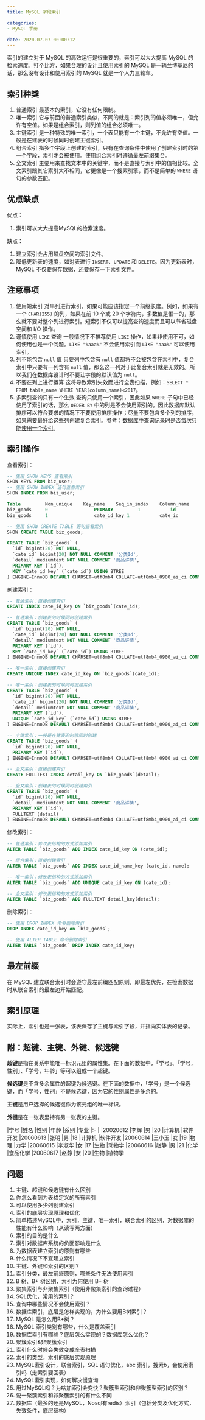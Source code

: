 ```yaml
---
title: MySQL 字段索引

categories:
- MySQL 手册

date: 2020-07-07 00:00:12
---
```

索引的建立对于 MySQL 的高效运行是很重要的，索引可以大大提高 MySQL 的检索速度。打个比方，如果合理的设计且使用索引的 MySQL 是一辆兰博基尼的话，那么没有设计和使用索引的 MySQL 就是一个人力三轮车。

## 索引种类
1. 普通索引
   最基本的索引，它没有任何限制。
1. 唯一索引
   它与前面的普通索引类似，不同的就是：索引列的值必须唯一，但允许有空值。如果是组合索引，则列值的组合必须唯一。
1. 主键索引
   是一种特殊的唯一索引，一个表只能有一个主键，不允许有空值。一般是在建表的时候同时创建主键索引。
1. 组合索引
   指多个字段上创建的索引，只有在查询条件中使用了创建索引时的第一个字段，索引才会被使用。使用组合索引时遵循最左前缀集合。
1. 全文索引
   主要用来查找文本中的关键字，而不是直接与索引中的值相比较。全文索引跟其它索引大不相同，它更像是一个搜索引擎，而不是简单的 `WHERE` 语句的参数匹配。

## 优点缺点
优点：
1. 索引可以大大提高MySQL的检索速度。

缺点：
1. 建立索引会占用磁盘空间的索引文件。
1. 降低更新表的速度，如对表进行 `INSERT`、`UPDATE` 和 `DELETE`。因为更新表时，MySQL 不仅要保存数据，还要保存一下索引文件。

## 注意事项
1. 使用短索引
   对串列进行索引，如果可能应该指定一个前缀长度。例如，如果有一个 `CHAR(255)` 的列，如果在前 10 个或 20 个字符内，多数值是惟一的，那么就不要对整个列进行索引。短索引不仅可以提高查询速度而且可以节省磁盘空间和 I/O 操作。
1. 谨慎使用 `LIKE` 查询
   一般情况下不推荐使用 `LIKE` 操作，如果非使用不可，如何使用也是一个问题。`LIKE "%aaa%"` 不会使用索引而 `LIKE "aaa%"` 可以使用索引。
1. 列不能包含 `null` 值
   只要列中包含有 `null` 值都将不会被包含在索引中，复合索引中只要有一列含有 `null` 值，那么这一列对于此复合索引就是无效的。所以我们在数据库设计时不要让字段的默认值为 `null`。
1. 不要在列上进行运算
   这将导致索引失效而进行全表扫描，例如：`SELECT * FROM table_name WHERE YEAR(column_name)<2017`。
1. 多索引查询只有一个生效
   查询只使用一个索引，因此如果 `WHERE` 子句中已经使用了索引的话，那么 `OEDER BY` 中的列是不会使用索引的。因此数据库默认排序可以符合要求的情况下不要使用排序操作；尽量不要包含多个列的排序，如果需要最好给这些列创建复合索引。参考：[数据库中查询记录时是否每次只能使用一个索引](https://www.jianshu.com/p/34194ea5a4a3)。


## 索引操作
查看索引：

```sql
-- 使用 SHOW KEYS 查看索引
SHOW KEYS FROM biz_user;
-- 使用 SHOW INDEX 语句查看索引
SHOW INDEX FROM biz_user;

Table	      Non_unique	Key_name	Seq_in_index	Column_name       ...
biz_goods     0	                PRIMARY	        1	        id                ...
biz_goods     1	                cate_id_key	1	        cate_id           ...

-- 使用 SHOW CREATE TABLE 语句查看索引
SHOW CREATE TABLE biz_goods;

CREATE TABLE `biz_goods` (
  `id` bigint(20) NOT NULL,
  `cate_id` bigint(20) NOT NULL COMMENT '分类Id',
  `detail` mediumtext NOT NULL COMMENT '商品详情',
  PRIMARY KEY (`id`),
  KEY `cate_id_key` (`cate_id`) USING BTREE
) ENGINE=InnoDB DEFAULT CHARSET=utf8mb4 COLLATE=utf8mb4_0900_ai_ci COMMENT='商品表';
```

创建索引：

```sql
-- 普通索引：直接创建索引
CREATE INDEX cate_id_key ON `biz_goods`(cate_id);

-- 普通索引：创建表的时候同时创建索引
CREATE TABLE `biz_goods` (
  `id` bigint(20) NOT NULL,
  `cate_id` bigint(20) NOT NULL COMMENT '分类Id',
  `detail` mediumtext NOT NULL COMMENT '商品详情',
  PRIMARY KEY (`id`),
  KEY `cate_id_key` (`cate_id`) USING BTREE
) ENGINE=InnoDB DEFAULT CHARSET=utf8mb4 COLLATE=utf8mb4_0900_ai_ci COMMENT='商品表';

-- 唯一索引：直接创建索引
CREATE UNIQUE INDEX cate_id_key ON `biz_goods`(cate_id);

-- 唯一索引：创建表的时候同时创建索引
CREATE TABLE `biz_goods` (
  `id` bigint(20) NOT NULL,
  `cate_id` bigint(20) NOT NULL COMMENT '分类Id',
  `detail` mediumtext NOT NULL COMMENT '商品详情',
  PRIMARY KEY (`id`),
  UNIQUE `cate_id_key` (`cate_id`) USING BTREE
) ENGINE=InnoDB DEFAULT CHARSET=utf8mb4 COLLATE=utf8mb4_0900_ai_ci COMMENT='商品表';

-- 主键索引：一般是在建表的时候同时创建
CREATE TABLE `biz_goods` (
  `id` bigint(20) NOT NULL,
  PRIMARY KEY (`id`),
) ENGINE=InnoDB DEFAULT CHARSET=utf8mb4 COLLATE=utf8mb4_0900_ai_ci COMMENT='商品表';

-- 全文索引：直接创建索引
CREATE FULLTEXT INDEX detail_key ON `biz_goods`(detail);

-- 全文索引：创建表的时候同时创建索引
CREATE TABLE `biz_goods` (
  `id` bigint(20) NOT NULL,
  `detail` mediumtext NOT NULL COMMENT '商品详情',
  PRIMARY KEY (`id`),
  FULLTEXT (detail)
) ENGINE=InnoDB DEFAULT CHARSET=utf8mb4 COLLATE=utf8mb4_0900_ai_ci COMMENT='商品表';
```

修改索引：

```sql
-- 普通索引：修改表结构的方式添加索引
ALTER TABLE `biz_goods` ADD INDEX cate_id_key ON (cate_id);

-- 组合索引：直接创建索引
ALTER TABLE `biz_goods` ADD INDEX cate_id_name_key (cate_id, name);

-- 唯一索引：修改表结构的方式添加索引
ALTER TABLE `biz_goods` ADD UNIQUE cate_id_key ON (cate_id);

-- 全文索引：修改表结构的方式添加索引
ALTER TABLE `biz_goods` ADD FULLTEXT detail_key(detail);
```

删除索引：

```sql
-- 使用 DROP INDEX 命令删除索引
DROP INDEX cate_id_key on `biz_goods`;

-- 使用 ALTER TABLE 命令删除索引
ALTER TABLE `biz_goods` DROP INDEX cate_id_key;
```


## 最左前缀
在 MySQL 建立联合索引时会遵守最左前缀匹配原则，即最左优先，在检索数据时从联合索引的最左边开始匹配。



## 索引原理
实际上，索引也是一张表，该表保存了主键与索引字段，并指向实体表的记录。







## 附：超键、主键、外键、候选键
**超键**是指在关系中能唯一标识元组的属性集。在下面的数据中，「学号」、「学号，性别」、「学号，年龄」等可以组成一个超键。

**候选键**是不含多余属性的超键为候选键。在下面的数据中，「学号」是一个候选键，而「学号，性别」不是候选键，因为它的性别属性是多余的。

**主键**是用户选择的候选键作为该元组的唯一标识。

**外键**是在一张表里持有另一张表的主键。

|学号       |姓名       |性别   |年龄   |系别   |专业
|:-         |
|20020612   |李辉       |男     |20     |计算机 |软件开发
|20060613   |张明       |男     |18     |计算机 |软件开发 
|20060614   |王小玉     |女     |19     |物理   |力学
|20060615   |李淑华     |女     |17     |生物   |动物学
|20060616   |赵静       |男     |21     |化学   |食品化学
|20060617   |赵静       |女     |20     |生物   |植物学











## 问题
1. 主键、超键和候选键有什么区别
1. 你怎么看到为表格定义的所有索引
1. 可以使用多少列创建索引
1. 索引的底层实现原理和优化
1. 简单描述MySQL中，索引，主键，唯一索引，联合索引的区别，对数据库的性能有什么影响（从读写两方面）
1. 索引的目的是什么
1. 索引对数据库系统的负面影响是什么
1. 为数据表建立索引的原则有哪些
1. 什么情况下不宜建立索引
1. 主键、外键和索引的区别？
1. 索引分类，最左前缀原则，哪些条件无法使用索引
1. B 树、B+ 树区别，索引为何使用 B+ 树
1. 聚集索引与非聚集索引（使用非聚集索引的查询过程）
1. SQL优化，常用的索引？
1. 查询中哪些情况不会使用索引？
1. 数据库索引，底层是怎样实现的，为什么要用B树索引？
1. MySQL 是怎么用B+树？
1. MySQL 索引类别有哪些，什么是覆盖索引
1. 数据库索引有哪些？底层怎么实现的？数据库怎么优化？
1. 聚簇索引&非聚簇索引
1. 索引什么时候会失效变成全表扫描
1. 索引的类型，索引的底层实现原理
1. MySQL索引设计，联合索引，SQL 语句优化，abc 索引，搜索b，会使用索引吗（走索引要回表）
1. MySQL索引实现，如何解决慢查询
1. 用过MySQL吗？为啥加索引会变快？聚簇型索引和非聚簇型索引的区别？
1. 说一聚簇索引和非聚簇索引的有什么不同
1. 数据库（最多的还是MySQL，Nosql有redis）索引（包括分类及优化方式，失效条件，底层结构）
